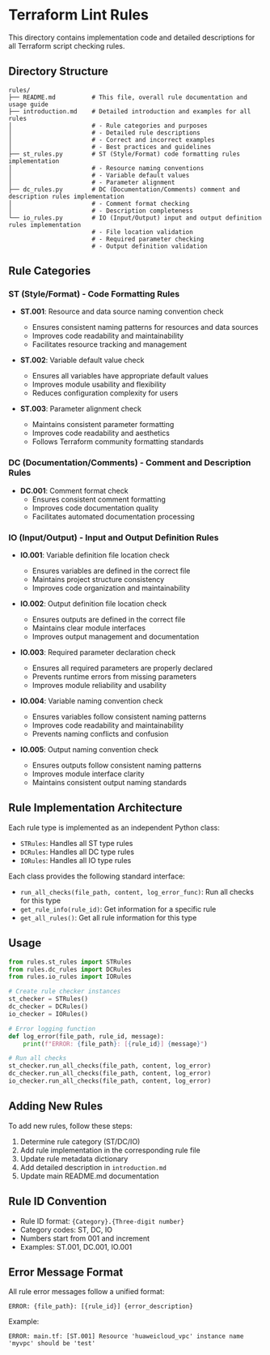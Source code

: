 # Terraform Lint Rules

This directory contains implementation code and detailed descriptions for all Terraform script checking rules.

## Directory Structure

```
rules/
├── README.md          # This file, overall rule documentation and usage guide
├── introduction.md    # Detailed introduction and examples for all rules
│                      # - Rule categories and purposes
│                      # - Detailed rule descriptions
│                      # - Correct and incorrect examples
│                      # - Best practices and guidelines
├── st_rules.py        # ST (Style/Format) code formatting rules implementation
│                      # - Resource naming conventions
│                      # - Variable default values
│                      # - Parameter alignment
├── dc_rules.py        # DC (Documentation/Comments) comment and description rules implementation
│                      # - Comment format checking
│                      # - Description completeness
└── io_rules.py        # IO (Input/Output) input and output definition rules implementation
                       # - File location validation
                       # - Required parameter checking
                       # - Output definition validation
```

## Rule Categories

### ST (Style/Format) - Code Formatting Rules
- **ST.001**: Resource and data source naming convention check
  - Ensures consistent naming patterns for resources and data sources
  - Improves code readability and maintainability
  - Facilitates resource tracking and management

- **ST.002**: Variable default value check
  - Ensures all variables have appropriate default values
  - Improves module usability and flexibility
  - Reduces configuration complexity for users

- **ST.003**: Parameter alignment check
  - Maintains consistent parameter formatting
  - Improves code readability and aesthetics
  - Follows Terraform community formatting standards

### DC (Documentation/Comments) - Comment and Description Rules
- **DC.001**: Comment format check
  - Ensures consistent comment formatting
  - Improves code documentation quality
  - Facilitates automated documentation processing

### IO (Input/Output) - Input and Output Definition Rules
- **IO.001**: Variable definition file location check
  - Ensures variables are defined in the correct file
  - Maintains project structure consistency
  - Improves code organization and maintainability

- **IO.002**: Output definition file location check
  - Ensures outputs are defined in the correct file
  - Maintains clear module interfaces
  - Improves output management and documentation

- **IO.003**: Required parameter declaration check
  - Ensures all required parameters are properly declared
  - Prevents runtime errors from missing parameters
  - Improves module reliability and usability

- **IO.004**: Variable naming convention check
  - Ensures variables follow consistent naming patterns
  - Improves code readability and maintainability
  - Prevents naming conflicts and confusion

- **IO.005**: Output naming convention check
  - Ensures outputs follow consistent naming patterns
  - Improves module interface clarity
  - Maintains consistent output naming standards

## Rule Implementation Architecture

Each rule type is implemented as an independent Python class:

- `STRules`: Handles all ST type rules
- `DCRules`: Handles all DC type rules
- `IORules`: Handles all IO type rules

Each class provides the following standard interface:

- `run_all_checks(file_path, content, log_error_func)`: Run all checks for this type
- `get_rule_info(rule_id)`: Get information for a specific rule
- `get_all_rules()`: Get all rule information for this type

## Usage

```python
from rules.st_rules import STRules
from rules.dc_rules import DCRules
from rules.io_rules import IORules

# Create rule checker instances
st_checker = STRules()
dc_checker = DCRules()
io_checker = IORules()

# Error logging function
def log_error(file_path, rule_id, message):
    print(f"ERROR: {file_path}: [{rule_id}] {message}")

# Run all checks
st_checker.run_all_checks(file_path, content, log_error)
dc_checker.run_all_checks(file_path, content, log_error)
io_checker.run_all_checks(file_path, content, log_error)
```

## Adding New Rules

To add new rules, follow these steps:

1. Determine rule category (ST/DC/IO)
2. Add rule implementation in the corresponding rule file
3. Update rule metadata dictionary
4. Add detailed description in `introduction.md`
5. Update main README.md documentation

## Rule ID Convention

- Rule ID format: `{Category}.{Three-digit number}`
- Category codes: ST, DC, IO
- Numbers start from 001 and increment
- Examples: ST.001, DC.001, IO.001

## Error Message Format

All rule error messages follow a unified format:

```
ERROR: {file_path}: [{rule_id}] {error_description}
```

Example:

```
ERROR: main.tf: [ST.001] Resource 'huaweicloud_vpc' instance name 'myvpc' should be 'test'
```

